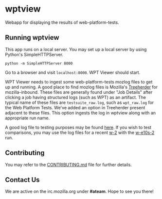 # wptview
Webapp for displaying the results of web-platform-tests.

## Running wptview
This app runs on a local server. You may set up a local server by using Python's SimpleHTTPServer.

`python -m SimpleHTTPServer 8000`

Go to a browser and visit `localhost:8000`. WPT Viewer should start.

WPT Viewer needs to ingest some web-platform-tests mozlog files to get up and running. A good place to find mozlog files is Mozilla's [Treeherder](https://treeherder.mozilla.org/#/jobs?repo=mozilla-inbound) for mozilla-inbound.
These files are generally found under "Job Details" after clicking a job having structured logs (such as WPT) as an artifact. The typical name of these files are `testsuite_raw.log`, such as `wpt_raw.log` for the Web Platform Tests.
We've added an option in Treeherder present adjacent to these files. This option ingests the log in wptview along with an appropriate run name.

A good log file to testing purposes may be found [here](http://mozilla-releng-blobs.s3.amazonaws.com/blobs/mozilla-inbound/sha512/05a68f7a1acdd9f9c800e587f576083678588c9271d9221878f3cf959063473bc6783ca09c75eacd39990ac037b0b9ec3c806a8e910c74388609fff1be8fe570).
If you wish to test comparisons, you may use the log files for a recent [w-2](http://mozilla-releng-blobs.s3.amazonaws.com/blobs/mozilla-inbound/sha512/27983329167951b69f6a451846d0c7e422bb0e589c407141737b40ef21f7a8aaf9347bc57928450fff6e64cc86c72970bb0325dbab258b43284a8008cf3e1885) with the [w-e10s-2](http://mozilla-releng-blobs.s3.amazonaws.com/blobs/mozilla-inbound/sha512/d4372303775a5dfeb2d1d7c44d89a2b1dcb78d9ee2e7859fd6469b9a7518594a905a313f0bc947196bebc9a95f153804cd5344471126fd833a56d5498aa9cc5b) run.

## Contributing
You may refer to the [CONTRIBUTING.md](https://github.com/jgraham/wptview/blob/dcc68d8ffffafc7eca8b080becd825fab5a5d61d/CONTRIBUTING.md) file for further details.

## Contact Us
We are active on the irc.mozilla.org under **#ateam**. Hope to see you there!